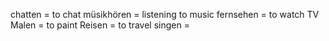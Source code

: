 chatten = to chat
müsikhören = listening to music
fernsehen = to watch TV
Malen = to paint
Reisen = to travel
singen = 